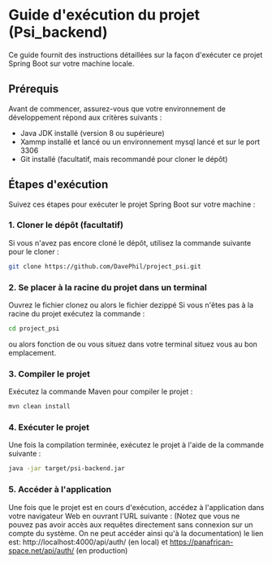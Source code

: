 # Guide d'exécution du projet (Psi_backend)

Ce guide fournit des instructions détaillées sur la façon d'exécuter ce projet Spring Boot sur votre machine locale.

## Prérequis

Avant de commencer, assurez-vous que votre environnement de développement répond aux critères suivants :

- Java JDK installé (version 8 ou supérieure)
- Xammp installé et lancé ou un environnement mysql lancé et sur le port 3306
- Git installé (facultatif, mais recommandé pour cloner le dépôt)

## Étapes d'exécution

Suivez ces étapes pour exécuter le projet Spring Boot sur votre machine :

### 1. Cloner le dépôt (facultatif)

Si vous n'avez pas encore cloné le dépôt, utilisez la commande suivante pour le cloner :

```bash
git clone https://github.com/DavePhil/project_psi.git
```

### 2. Se placer à la racine du projet dans un terminal
Ouvrez le fichier clonez ou alors le fichier dezippé
Si vous n'êtes pas à la racine du projet exécutez la commande :
```bash
cd project_psi 
```
ou alors fonction de ou vous situez dans votre terminal situez vous au bon emplacement.

### 3. Compiler le projet

Exécutez la commande Maven pour compiler le projet :

```bash
mvn clean install
```

### 4. Exécuter le projet   

Une fois la compilation terminée, exécutez le projet à l'aide de la commande suivante :

```bash
java -jar target/psi-backend.jar

```
### 5. Accéder à l'application

Une fois que le projet est en cours d'exécution, accédez à l'application dans votre navigateur Web en ouvrant l'URL suivante :
(Notez que vous ne pouvez pas avoir accès aux requêtes directement sans connexion sur un compte du système. On ne peut accéder ainsi qu'à la documentation)
le lien est: http://localhost:4000/api/auth/ (en local) et https://panafrican-space.net/api/auth/ (en production)

